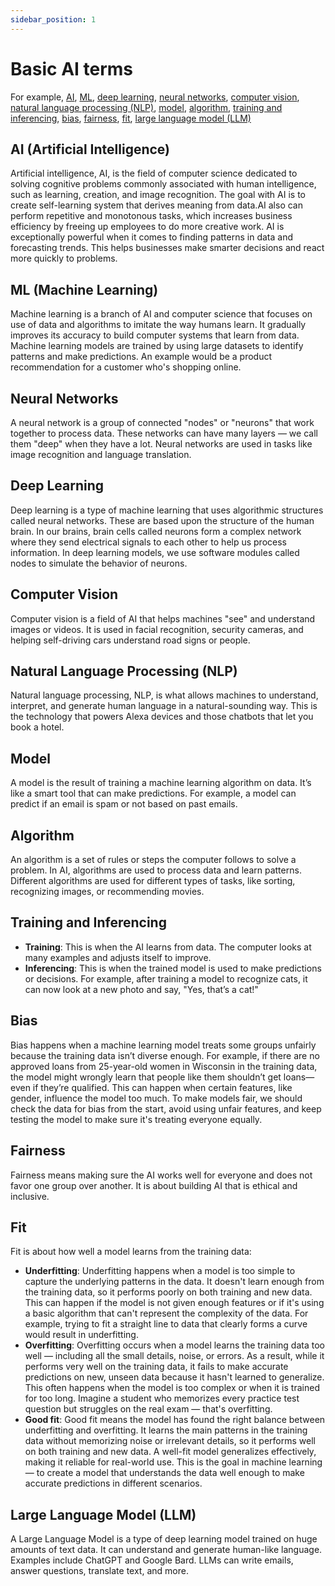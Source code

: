 ```yaml
---
sidebar_position: 1
---
```


# Basic AI terms

For example, [AI](#ai-artificial-intelligence), [ML](#ml-machine-learning), [deep learning](#deep-learning), [neural networks](#neural-networks),
[computer vision](#computer-vision), [natural language processing (NLP)](#natural-language-processing-nlp), [model](#model), [algorithm](#algorithm),
[training and inferencing](#training-and-inferencing), [bias](#bias), [fairness](#fairness), [fit](#fit), [large language model (LLM)](#large-language-model-llm)

## AI (Artificial Intelligence)

Artificial intelligence, AI, is the field of computer science dedicated to solving cognitive problems commonly associated with human intelligence, such as learning, creation, and image recognition. The goal with AI is to create self-learning system that derives meaning from data.AI also can perform repetitive and monotonous tasks, which increases business efficiency by freeing up employees to do more creative work. AI is exceptionally powerful when it comes to finding patterns in data and forecasting trends. This helps businesses make smarter decisions and react more quickly to problems.

## ML (Machine Learning)

Machine learning is a branch of AI and computer science that focuses on use of data and algorithms to imitate the way humans learn. It gradually improves its accuracy to build computer systems that learn from data. Machine learning models are trained by using large datasets to identify patterns and make predictions. An example would be a product recommendation for a customer who's shopping online.

## Neural Networks

A neural network is a group of connected "nodes" or "neurons" that work together to process data. These networks can have many layers — we call them "deep" when they have a lot. Neural networks are used in tasks like image recognition and language translation.

## Deep Learning

Deep learning is a type of machine learning that uses algorithmic structures called neural networks. These are based upon the structure of the human brain. In our brains, brain cells called neurons form a complex network where they send electrical signals to each other to help us process information. In deep learning models, we use software modules called nodes to simulate the behavior of neurons.

## Computer Vision

Computer vision is a field of AI that helps machines "see" and understand images or videos. It is used in facial recognition, security cameras, and helping self-driving cars understand road signs or people.

## Natural Language Processing (NLP)

Natural language processing, NLP, is what allows machines to understand, interpret, and generate human language in a natural-sounding way. This is the technology that powers Alexa devices and those chatbots that let you book a hotel.

## Model

A model is the result of training a machine learning algorithm on data. It’s like a smart tool that can make predictions. For example, a model can predict if an email is spam or not based on past emails.

## Algorithm

An algorithm is a set of rules or steps the computer follows to solve a problem. In AI, algorithms are used to process data and learn patterns. Different algorithms are used for different types of tasks, like sorting, recognizing images, or recommending movies.

## Training and Inferencing

- **Training**: This is when the AI learns from data. The computer looks at many examples and adjusts itself to improve.
- **Inferencing**: This is when the trained model is used to make predictions or decisions. For example, after training a model to recognize cats, it can now look at a new photo and say, "Yes, that’s a cat!"

## Bias

Bias happens when a machine learning model treats some groups unfairly because the training data isn’t diverse enough. For example, if there are no approved loans from 25-year-old women in Wisconsin in the training data, the model might wrongly learn that people like them shouldn’t get loans—even if they’re qualified. This can happen when certain features, like gender, influence the model too much. To make models fair, we should check the data for bias from the start, avoid using unfair features, and keep testing the model to make sure it's treating everyone equally.

## Fairness

Fairness means making sure the AI works well for everyone and does not favor one group over another. It is about building AI that is ethical and inclusive.

## Fit

Fit is about how well a model learns from the training data:

- **Underfitting**: Underfitting happens when a model is too simple to capture the underlying patterns in the data. It doesn't learn enough from the training data, so it performs poorly on both training and new data. This can happen if the model is not given enough features or if it's using a basic algorithm that can't represent the complexity of the data. For example, trying to fit a straight line to data that clearly forms a curve would result in underfitting.
- **Overfitting**: Overfitting occurs when a model learns the training data too well — including all the small details, noise, or errors. As a result, while it performs very well on the training data, it fails to make accurate predictions on new, unseen data because it hasn't learned to generalize. This often happens when the model is too complex or when it is trained for too long. Imagine a student who memorizes every practice test question but struggles on the real exam — that's overfitting.
- **Good fit**: Good fit means the model has found the right balance between underfitting and overfitting. It learns the main patterns in the training data without memorizing noise or irrelevant details, so it performs well on both training and new data. A well-fit model generalizes effectively, making it reliable for real-world use. This is the goal in machine learning — to create a model that understands the data well enough to make accurate predictions in different scenarios.

## Large Language Model (LLM)

A Large Language Model is a type of deep learning model trained on huge amounts of text data. It can understand and generate human-like language. Examples include ChatGPT and Google Bard. LLMs can write emails, answer questions, translate text, and more.

